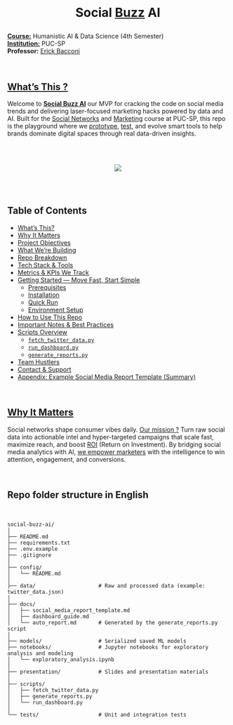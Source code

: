 
<br>

# <p align="center">  Social [Buzz]() AI

[**Course:**]() Humanistic AI & Data Science (4th Semester)  
[**Institution:**]() PUC-SP  
**Professor:** [Erick Bacconi]()  


<br>

## [What’s This ?]()

Welcome to [**Social Buzz AI**]() our MVP for cracking the code on social media trends and delivering laser-focused marketing hacks powered by data and AI. Built for the [Social Networks]() and [Marketing]() course at PUC-SP, this repo is the playground where we [prototype](), [test](), and evolve smart tools to help brands dominate digital spaces through real data-driven insights.


<br><br>

<!--GIF  -->

<p align="center">
 <img src="https://github.com/user-attachments/assets/791a69e2-d09a-429f-9257-f6667fff5c04"/>



<!--Video
https://github.com/user-attachments/assets/064aa6f8-ebb4-4370-8efd-7d79b29f390a
-->


<br><br>

## Table of Contents

- [What’s This?](#whats-this)  
- [Why It Matters](#why-it-matters)  
- [Project Objectives](#project-objectives)  
- [What We’re Building](#what-were-building)  
- [Repo Breakdown](#repo-breakdown)  
- [Tech Stack & Tools](#tech-stack--tools)  
- [Metrics & KPIs We Track](#metrics--kpis-we-track)  
- [Getting Started — Move Fast, Start Simple](#getting-started--move-fast-start-simple)  
  - [Prerequisites](#prerequisites)  
  - [Installation](#installation)  
  - [Quick Run](#quick-run)  
  - [Environment Setup](#environment-setup)  
- [How to Use This Repo](#how-to-use-this-repo)  
- [Important Notes & Best Practices](#important-notes--best-practices)  
- [Scripts Overview](#scripts-overview)  
  - [`fetch_twitter_data.py`](#fetch_twitter_datapy)  
  - [`run_dashboard.py`](#run_dashboardpy)  
  - [`generate_reports.py`](#generate_reportspy)  
- [Team Hustlers](#team-hustlers)  
- [Contact & Support](#contact--support)  
- [Appendix: Example Social Media Report Template (Summary)](#appendix-example-social-media-report-template-summary)  


<br>

## [Why It Matters]()

Social networks shape consumer vibes daily. [Our mission ?]() Turn raw social data into actionable intel and hyper-targeted campaigns that scale fast, maximize reach, and boost [ROI]() (Return on Investment). By bridging social media analytics with AI, [we empower marketers]() with the intelligence to win attention, engagement, and conversions.

<br>

## Repo folder structure in English

<br>

```
social-buzz-ai/
│
├── README.md
├── requirements.txt
├── .env.example
├── .gitignore
│
├── config/
│   └── README.md           
│
├── data/                    # Raw and processed data (example: twitter_data.json)
│
├── docs/
│   ├── social_media_report_template.md
│   ├── dashboard_guide.md
│   └── auto_report.md       # Generated by the generate_reports.py script
│
├── models/                  # Serialized saved ML models
├── notebooks/               # Jupyter notebooks for exploratory analysis and modeling
│   └── exploratory_analysis.ipynb
│
├── presentation/            # Slides and presentation materials
│
├── scripts/
│   ├── fetch_twitter_data.py
│   ├── generate_reports.py
│   └── run_dashboard.py
│
└── tests/                   # Unit and integration tests
```


<br>
